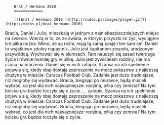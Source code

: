 
        Brat / Hermano 2010 
        =============
        
        [![Brat / Hermano 2010 ](http://vidos.pl/images/player.gif)](http://vidos.pl/brat-hermano-2010)
        
        
 Bracia, Daniel i Julio, mieszkają w jednym z najniebezpieczniejszych miejsc na świecie. Wierzą w to, że ze świata, w którym przyszło im żyć, wyciągnie ich piłka nożna. Mimo, że są różni, mają tą samą pasję i ten sam cel. Daniel to wyjątkowo zdolny napastnik. Julio jest kapitanem zespołu, urodzonym przywódcą. Wychowali się w slumsach. Tam nauczyli się zasad twardego życia i równie twardej gry w piłkę. Julio jest żywicielem rodziny, nie ma czasu na marzenia. Daniel się w nich zatapia. Szansa na ich spełnienie pojawia się, kiedy obaj dostają zaproszenie na mecz pokazowy z najlepszą drużyną w mieście: Caracas Football Club. Zadanie jest dużo trudniejsze, niż mogłoby się wydawać. Bracia, biegając po murawie, będą musieli wybrać, co jest dla nich najważniejsze: rodzina, piłka czy zemsta? Na tym boisku gra będzie toczyła się o życie.   ... zatapia. Szansa na ich spełnienie pojawia się, kiedy obaj dostają zaproszenie na mecz pokazowy z najlepszą drużyną w mieście: Caracas Football Club. Zadanie jest dużo trudniejsze, niż mogłoby się wydawać. Bracia, biegając po murawie, będą musieli wybrać, co jest dla nich najważniejsze: rodzina, piłka czy zemsta? Na tym boisku gra będzie toczyła się o życie.
    